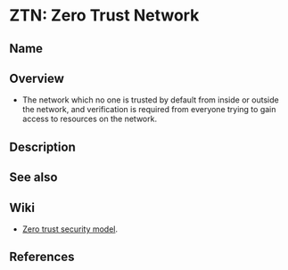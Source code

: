 # ZTN: Zero Trust Network

## Name

## Overview
- The network which no one is trusted by default from inside or outside the network, and verification is required from everyone trying to gain access to resources on the network.

## Description


## See also

## Wiki
- [Zero trust security model](https://en.wikipedia.org/wiki/Zero_trust_security_model).

## References
